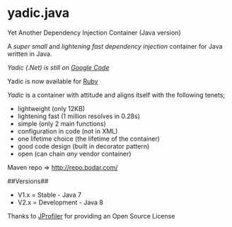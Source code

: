 yadic.java
==========

Yet Another Dependency Injection Container (Java version)

A _super small_ and _lightening fast_ *dependency injection* container for Java written in Java.

*Yadic (.Net) is still on [Google Code](http://code.google.com/p/yadic/)*

Yadic is now available for [Ruby](http://github.com/benbc/yadic.rb)

*Yadic* is a container with attitude and aligns itself with the following tenets;

  * lightweight (only 12KB)
  * lightening fast (1 million resolves in 0.28s)
  * simple (only 2 main functions)
  * configuration in code (not in XML)
  * one lifetime choice (the lifetime of the container)
  * good code design (built in decorator pattern)
  * open (can chain _any_ vendor container)

Maven repo  => http://repo.bodar.com/

##Versions##

 * V1.x = Stable - Java 7
 * V2.x = Development - Java 8



Thanks to [JProfiler](http://www.ej-technologies.com/products/jprofiler/overview.html) for providing an Open Source License
